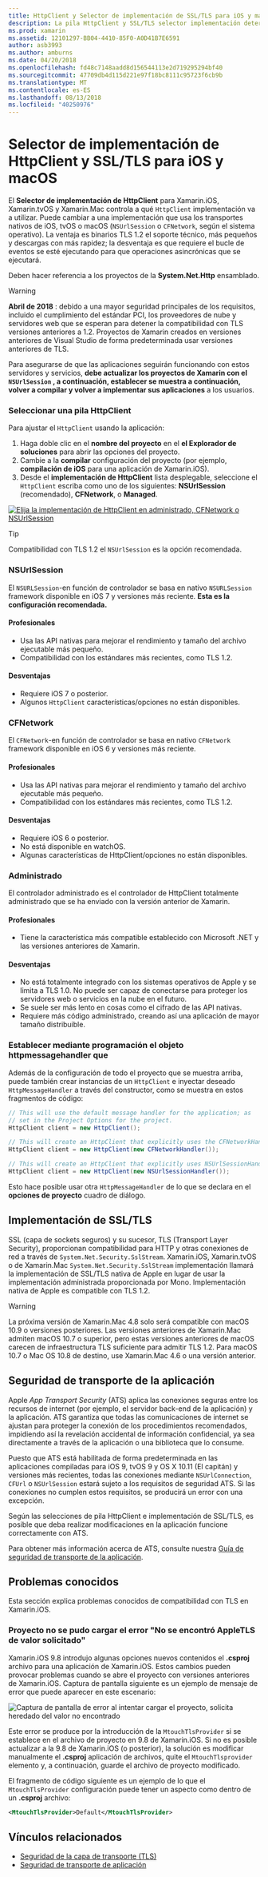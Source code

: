 ```yaml
---
title: HttpClient y Selector de implementación de SSL/TLS para iOS y macOS
description: La pila HttpClient y SSL/TLS selector implementación determina la implementación de HttpClient y SSL/TLS que se usará en la aplicación de Xamarin iOS, tvOS o macOS.
ms.prod: xamarin
ms.assetid: 12101297-BB04-4410-85F0-A0D41B7E6591
author: asb3993
ms.author: amburns
ms.date: 04/20/2018
ms.openlocfilehash: fd48c7148aadd8d156544113e2d719295294bf40
ms.sourcegitcommit: 47709db4d115d221e97f18bc8111c95723f6cb9b
ms.translationtype: MT
ms.contentlocale: es-ES
ms.lasthandoff: 08/13/2018
ms.locfileid: "40250976"
---
```

# <a name="httpclient-and-ssltls-implementation-selector-for-iosmacos"></a>Selector de implementación de HttpClient y SSL/TLS para iOS y macOS

El **Selector de implementación de HttpClient** para Xamarin.iOS, Xamarin.tvOS y Xamarin.Mac controla a qué `HttpClient` implementación va a utilizar. Puede cambiar a una implementación que usa los transportes nativos de iOS, tvOS o macOS (`NSUrlSession` o `CFNetwork`, según el sistema operativo). La ventaja es binarios TLS 1.2 el soporte técnico, más pequeños y descargas con más rapidez; la desventaja es que requiere el bucle de eventos se esté ejecutando para que operaciones asincrónicas que se ejecutará.

Deben hacer referencia a los proyectos de la **System.Net.Http** ensamblado.

> [!WARNING]
> **Abril de 2018** : debido a una mayor seguridad principales de los requisitos, incluido el cumplimiento del estándar PCI, los proveedores de nube y servidores web que se esperan para detener la compatibilidad con TLS versiones anteriores a 1.2.  Proyectos de Xamarin creados en versiones anteriores de Visual Studio de forma predeterminada usar versiones anteriores de TLS.
>
> Para asegurarse de que las aplicaciones seguirán funcionando con estos servidores y servicios, **debe actualizar los proyectos de Xamarin con el `NSUrlSession` , a continuación, establecer se muestra a continuación, volver a compilar y volver a implementar sus aplicaciones** a los usuarios.

### <a name="selecting-an-httpclient-stack"></a>Seleccionar una pila HttpClient

Para ajustar el `HttpClient` usando la aplicación:

1. Haga doble clic en el **nombre del proyecto** en el **el Explorador de soluciones** para abrir las opciones del proyecto.
2. Cambie a la **compilar** configuración del proyecto (por ejemplo, **compilación de iOS** para una aplicación de Xamarin.iOS).
3. Desde el **implementación de HttpClient** lista desplegable, seleccione el `HttpClient` escriba como uno de los siguientes: **NSUrlSession** (recomendado), **CFNetwork**, o  **Managed**.

[![Elija la implementación de HttpClient en administrado, CFNetwork o NSUrlSession](http-stack-images/http-xs-sml.png)](http-stack-images/http-xs.png#lightbox)

> [!TIP]
> Compatibilidad con TLS 1.2 el `NSUrlSession` es la opción recomendada.

### <a name="nsurlsession"></a>NSUrlSession

El `NSURLSession`-en función de controlador se basa en nativo `NSURLSession` framework disponible en iOS 7 y versiones más reciente. 
**Esta es la configuración recomendada.**

#### <a name="pros"></a>Profesionales

- Usa las API nativas para mejorar el rendimiento y tamaño del archivo ejecutable más pequeño.
- Compatibilidad con los estándares más recientes, como TLS 1.2.

#### <a name="cons"></a>Desventajas

- Requiere iOS 7 o posterior.
- Algunos `HttpClient` características/opciones no están disponibles.

### <a name="cfnetwork"></a>CFNetwork

El `CFNetwork`-en función de controlador se basa en nativo `CFNetwork` framework disponible en iOS 6 y versiones más reciente.

#### <a name="pros"></a>Profesionales

- Usa las API nativas para mejorar el rendimiento y tamaño del archivo ejecutable más pequeño.
- Compatibilidad con los estándares más recientes, como TLS 1.2.

#### <a name="cons"></a>Desventajas

- Requiere iOS 6 o posterior.
- No está disponible en watchOS.
- Algunas características de HttpClient/opciones no están disponibles.

### <a name="managed"></a>Administrado

El controlador administrado es el controlador de HttpClient totalmente administrado que se ha enviado con la versión anterior de Xamarin.

#### <a name="pros"></a>Profesionales

- Tiene la característica más compatible establecido con Microsoft .NET y las versiones anteriores de Xamarin.

#### <a name="cons"></a>Desventajas

- No está totalmente integrado con los sistemas operativos de Apple y se limita a TLS 1.0. No puede ser capaz de conectarse para proteger los servidores web o servicios en la nube en el futuro.
- Se suele ser más lento en cosas como el cifrado de las API nativas.
- Requiere más código administrado, creando así una aplicación de mayor tamaño distribuible.

### <a name="programmatically-setting-the-httpmessagehandler"></a>Establecer mediante programación el objeto httpmessagehandler que

Además de la configuración de todo el proyecto que se muestra arriba, puede también crear instancias de un `HttpClient` e inyectar deseado `HttpMessageHandler` a través del constructor, como se muestra en estos fragmentos de código:

```csharp
// This will use the default message handler for the application; as
// set in the Project Options for the project.
HttpClient client = new HttpClient();

// This will create an HttpClient that explicitly uses the CFNetworkHandler
HttpClient client = new HttpClient(new CFNetworkHandler());

// This will create an HttpClient that explicitly uses NSUrlSessionHandler
HttpClient client = new HttpClient(new NSUrlSessionHandler());
```

Esto hace posible usar otra `HttpMessageHandler` de lo que se declara en el **opciones de proyecto** cuadro de diálogo.

## <a name="ssltls-implementation"></a>Implementación de SSL/TLS

SSL (capa de sockets seguros) y su sucesor, TLS (Transport Layer Security), proporcionan compatibilidad para HTTP y otras conexiones de red a través de `System.Net.Security.SslStream`. Xamarin.iOS, Xamarin.tvOS o de Xamarin.Mac `System.Net.Security.SslStream` implementación llamará la implementación de SSL/TLS nativa de Apple en lugar de usar la implementación administrada proporcionada por Mono. Implementación nativa de Apple es compatible con TLS 1.2.

> [!WARNING]
> La próxima versión de Xamarin.Mac 4.8 solo será compatible con macOS 10.9 o versiones posteriores.
> Las versiones anteriores de Xamarin.Mac admiten macOS 10.7 o superior, pero estas versiones anteriores de macOS carecen de infraestructura TLS suficiente para admitir TLS 1.2. Para macOS 10.7 o Mac OS 10.8 de destino, use Xamarin.Mac 4.6 o una versión anterior.

## <a name="app-transport-security"></a>Seguridad de transporte de la aplicación

Apple _App Transport Security_ (ATS) aplica las conexiones seguras entre los recursos de internet (por ejemplo, el servidor back-end de la aplicación) y la aplicación. ATS garantiza que todas las comunicaciones de internet se ajustan para proteger la conexión de los procedimientos recomendados, impidiendo así la revelación accidental de información confidencial, ya sea directamente a través de la aplicación o una biblioteca que lo consume.

Puesto que ATS está habilitada de forma predeterminada en las aplicaciones compiladas para iOS 9, tvOS 9 y OS X 10.11 (El capitán) y versiones más recientes, todas las conexiones mediante `NSUrlConnection`, `CFUrl` o `NSUrlSession` estará sujeto a los requisitos de seguridad ATS. Si las conexiones no cumplen estos requisitos, se producirá un error con una excepción.

Según las selecciones de pila HttpClient e implementación de SSL/TLS, es posible que deba realizar modificaciones en la aplicación funcione correctamente con ATS.

Para obtener más información acerca de ATS, consulte nuestra [Guía de seguridad de transporte de la aplicación](~/ios/app-fundamentals/ats.md).

## <a name="known-issues"></a>Problemas conocidos

Esta sección explica problemas conocidos de compatibilidad con TLS en Xamarin.iOS.

### <a name="project-failed-to-load-with-error-requested-value-appletls-wasnt-found"></a>Proyecto no se pudo cargar el error "No se encontró AppleTLS de valor solicitado"

Xamarin.iOS 9.8 introdujo algunas opciones nuevos contenidos el **.csproj** archivo para una aplicación de Xamarin.iOS. Estos cambios pueden provocar problemas cuando se abre el proyecto con versiones anteriores de Xamarin.iOS. Captura de pantalla siguiente es un ejemplo de mensaje de error que puede aparecer en este escenario:

![Captura de pantalla de error al intentar cargar el proyecto, solicita heredado del valor no encontrado](http-stack-images/tlserror-xs.png)

Este error se produce por la introducción de la `MtouchTlsProvider` si se establece en el archivo de proyecto en 9.8 de Xamarin.iOS. Si no es posible actualizar a la 9.8 de Xamarin.iOS (o posterior), la solución es modificar manualmente el **.csproj** aplicación de archivos, quite el `MtouchTlsprovider` elemento y, a continuación, guarde el archivo de proyecto modificado.

El fragmento de código siguiente es un ejemplo de lo que el `MtouchTlsProvider` configuración puede tener un aspecto como dentro de un **.csproj** archivo:

```xml
<MtouchTlsProvider>Default</MtouchTlsProvider>
```

## <a name="related-links"></a>Vínculos relacionados

- [Seguridad de la capa de transporte (TLS)](~/cross-platform/app-fundamentals/transport-layer-security.md)
- [Seguridad de transporte de aplicación](~/ios/app-fundamentals/ats.md)
